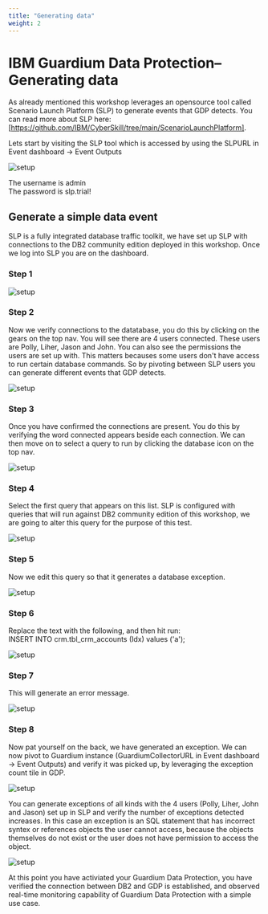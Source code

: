 ```yaml
---
title: "Generating data"
weight: 2
---
```


# IBM Guardium Data Protection– Generating data

As already mentioned this workshop leverages an opensource tool called Scenario Launch Platform (SLP) to generate events that GDP detects. You can read more about SLP here: [https://github.com/IBM/CyberSkill/tree/main/ScenarioLaunchPlatform].  

Lets start by visiting the SLP tool which is accessed by using the SLPURL in Event dashboard -> Event Outputs

![setup](/static/images/part2/slp_login.png)  

The username is admin  
The password is slp.trial!

## Generate a simple data event

SLP is a fully integrated database traffic toolkit, we have set up SLP with connections to the DB2 community edition deployed in this workshop. Once we log into SLP you are on the dashboard.
### Step 1

![setup](/static/images/part2/slp_dashboard.png) 

### Step 2
Now we verify connections to the datatabase, you do this by clicking on the gears on the top nav. You will see there are 4 users connected. These users are Polly, Liher, Jason and John. You can also see the permissions the users are set up with. This matters becauses some users don't have access to run certain database commands. So by pivoting between SLP users you can generate different events that GDP detects.

![setup](/static/images/part2/slp_connections.png) 

### Step 3
Once you have confirmed the connections are present. You do this by verifying the word connected appears beside each connection.  We can then move on to select a query to run by clicking the database icon on the top nav.

![setup](/static/images/part2/slp_queries.png) 

### Step 4
Select the first query that appears on this list. SLP is configured with queries that will run against DB2 community edition of this workshop, we are going to alter this query for the purpose of this test.

![setup](/static/images/part2/slp_databaseQuery.png) 

### Step 5
Now we edit this query so that it generates a database exception. 

![setup](/static/images/part2/slp_editQuery.png) 

### Step 6
Replace the text with the following, and then hit run:   
INSERT INTO crm.tbl_crm_accounts (Idx) values ('a');

![setup](/static/images/part2/error_query.png) 

### Step 7
This will generate an error message.

![setup](/static/images/part2/sql_result.png) 

### Step 8
Now pat yourself on the back, we have generated an exception. We can now pivot to Guardium instance (GuardiumCollectorURL in Event dashboard -> Event Outputs) and verify it was picked up, by leveraging the exception count tile in GDP.  

![setup](/static/images/part2/gdp_exceptionCount.png) 

You can generate exceptions of all kinds with the 4 users (Polly, Liher, John and Jason) set up in SLP and verify the number of exceptions detected increases. In this case an exception is an SQL statement that has incorrect syntex or references objects the user cannot access, because the objects themselves do not exist or the user does not have permission to access the object.

![setup](/static/images/part2/gdp_Exception.png) 

At this point you have activiated your Guardium Data Protection, you have verified the connection between DB2 and GDP is established, and observed real-time monitoring capability of Guardium Data Protection with a simple use case.